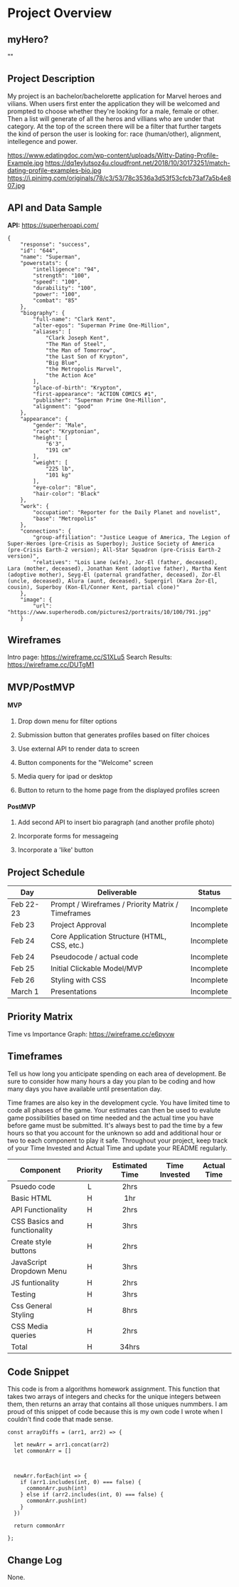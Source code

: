 # Project Overview

## myHero?

""

## Project Description

My project is an bachelor/bachelorette application for Marvel heroes and vilians. When users first enter the application they will be welcomed and prompted to choose whether they're looking for a male, female or other. Then a list will generate of all the heros and villians who are under that category. At the top of the screen there will be a filter that further targets the kind of person the user is looking for: race (human/other), alignment, intellegence and power.

https://www.edatingdoc.com/wp-content/uploads/Witty-Dating-Profile-Example.jpg
https://dq1eylutsoz4u.cloudfront.net/2018/10/30173251/match-dating-profile-examples-bio.jpg
https://i.pinimg.com/originals/78/c3/53/78c3536a3d53f53cfcb73af7a5b4e807.jpg

## API and Data Sample

**API:** https://superheroapi.com/
```
{
    "response": "success",
    "id": "644",
    "name": "Superman",
    "powerstats": {
        "intelligence": "94",
        "strength": "100",
        "speed": "100",
        "durability": "100",
        "power": "100",
        "combat": "85"
    },
    "biography": {
        "full-name": "Clark Kent",
        "alter-egos": "Superman Prime One-Million",
        "aliases": [
            "Clark Joseph Kent",
            "The Man of Steel",
            "the Man of Tomorrow",
            "the Last Son of Krypton",
            "Big Blue",
            "the Metropolis Marvel",
            "the Action Ace"
        ],
        "place-of-birth": "Krypton",
        "first-appearance": "ACTION COMICS #1",
        "publisher": "Superman Prime One-Million",
        "alignment": "good"
    },
    "appearance": {
        "gender": "Male",
        "race": "Kryptonian",
        "height": [
            "6'3",
            "191 cm"
        ],
        "weight": [
            "225 lb",
            "101 kg"
        ],
        "eye-color": "Blue",
        "hair-color": "Black"
    },
    "work": {
        "occupation": "Reporter for the Daily Planet and novelist",
        "base": "Metropolis"
    },
    "connections": {
        "group-affiliation": "Justice League of America, The Legion of Super-Heroes (pre-Crisis as Superboy); Justice Society of America (pre-Crisis Earth-2 version); All-Star Squadron (pre-Crisis Earth-2 version)",
        "relatives": "Lois Lane (wife), Jor-El (father, deceased), Lara (mother, deceased), Jonathan Kent (adoptive father), Martha Kent (adoptive mother), Seyg-El (paternal grandfather, deceased), Zor-El (uncle, deceased), Alura (aunt, deceased), Supergirl (Kara Zor-El, cousin), Superboy (Kon-El/Conner Kent, partial clone)"
    },
    "image": {
        "url": "https://www.superherodb.com/pictures2/portraits/10/100/791.jpg"
    }

```
## Wireframes

Intro page: https://wireframe.cc/S1XLu5
Search Results: https://wireframe.cc/DUTgM1

## MVP/PostMVP

#### MVP 

1) Drop down menu for filter options

2) Submission button that generates profiles based on filter choices

3) Use external API to render data to screen

4) Button components for the "Welcome" screen

5) Media query for ipad or desktop

6)  Button to return to the home page from the displayed profiles screen 


#### PostMVP  

1) Add second API to insert bio paragraph (and another profile photo)

2) Incorporate forms for messageing

3) Incorporate a 'like' button


## Project Schedule

|  Day | Deliverable | Status
|---|---| ---|
|Feb 22-23| Prompt / Wireframes / Priority Matrix / Timeframes | Incomplete
|Feb 23| Project Approval | Incomplete
|Feb 24| Core Application Structure (HTML, CSS, etc.) | Incomplete
|Feb 24| Pseudocode / actual code | Incomplete
|Feb 25| Initial Clickable Model/MVP  | Incomplete
|Feb 26| Styling with CSS | Incomplete
|March 1| Presentations | Incomplete

## Priority Matrix

Time vs Importance Graph: https://wireframe.cc/e6pyvw

## Timeframes

Tell us how long you anticipate spending on each area of development. Be sure to consider how many hours a day you plan to be coding and how many days you have available until presentation day.

Time frames are also key in the development cycle.  You have limited time to code all phases of the game.  Your estimates can then be used to evalute game possibilities based on time needed and the actual time you have before game must be submitted. It's always best to pad the time by a few hours so that you account for the unknown so add and additional hour or two to each component to play it safe. Throughout your project, keep track of your Time Invested and Actual Time and update your README regularly.	

| Component | Priority | Estimated Time | Time Invested | Actual Time |
| --- | :---: |  :---: | :---: | :---: |
| Psuedo code | L | 2hrs |  |  |
| Basic HTML | H | 1hr|  |  |
| API Functionality | H | 2hrs|  |  |
| CSS Basics and functionality | H | 3hrs|  |  |
| Create style buttons | H | 2hrs|  |  |
| JavaScript Dropdown Menu | H | 3hrs|  |  |
| JS funtionality | H | 2hrs |  |  |
| Testing | H | 3hrs |  |  |
| Css General Styling | H | 8hrs |  |  |
| CSS Media queries | H | 2hrs |  |  |
| Total | H | 34hrs |  |  |

## Code Snippet

This code is from a algorithms homework assignment. This function that takes two arrays of integers and checks for the unique integers between them, then returns an array that contains all those uniques nummbers. I am proud of this snippet of code because this is my own code I wrote when I couldn't find code that made sense.

```
const arrayDiffs = (arr1, arr2) => {

  let newArr = arr1.concat(arr2)                      
  let commonArr = []                                  



  newArr.forEach(int => {                             
    if (arr1.includes(int, 0) === false) {            
      commonArr.push(int)                             
    } else if (arr2.includes(int, 0) === false) {     
      commonArr.push(int)
    }
  })

  return commonArr                                    
  
};
```


## Change Log
 None.
